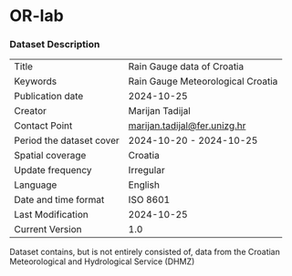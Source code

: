 # OR-lab

### Dataset Description
|             |             |
| ----------- | ----------- |
| Title | Rain Gauge data of Croatia |
| Keywords | Rain Gauge Meteorological Croatia |
| Publication date | 2024-10-25 |
| Creator | Marijan Tadijal |
| Contact Point | marijan.tadijal@fer.unizg.hr |
| Period the dataset cover | 2024-10-20 - 2024-10-25 |
| Spatial coverage | Croatia|
| Update frequency | Irregular |
| Language | English |
| Date and time format | ISO 8601 |
| Last Modification | 2024-10-25 |
| Current Version| 1.0 |

Dataset contains, but is not entirely consisted of, data from the Croatian Meteorological and Hydrological Service (DHMZ)
